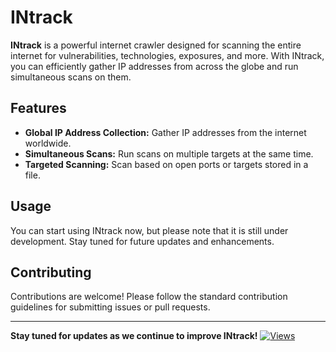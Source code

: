 # INtrack

**INtrack** is a powerful internet crawler designed for scanning the entire internet for vulnerabilities, technologies, exposures, and more. With INtrack, you can efficiently gather IP addresses from across the globe and run simultaneous scans on them.

## Features

- **Global IP Address Collection:** Gather IP addresses from the internet worldwide.
- **Simultaneous Scans:** Run scans on multiple targets at the same time.
- **Targeted Scanning:** Scan based on open ports or targets stored in a file.

## Usage

You can start using INtrack now, but please note that it is still under development. Stay tuned for future updates and enhancements.

## Contributing

Contributions are welcome! Please follow the standard contribution guidelines for submitting issues or pull requests.

---

**Stay tuned for updates as we continue to improve INtrack!**
[![Views](https://komarev.com/ghpvc/?username=K3ysTr0K3R)](https://github.com/K3ysTr0K3R)
